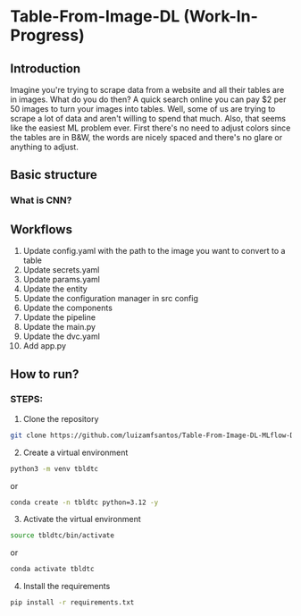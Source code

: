 # Table-From-Image-DL (Work-In-Progress)

## Introduction
Imagine you're trying to scrape data from a website and all their tables are in images. What do you do then? A quick search online you can pay $2 per 50 images to turn your images into tables. Well, some of us are trying to scrape a lot of data and aren't willing to spend that much. Also, that seems like the easiest ML problem ever. First there's no need to adjust colors since the tables are in B&W, the words are nicely spaced and there's no glare or anything to adjust. 


## Basic structure

### What is CNN?



## Workflows

1. Update config.yaml with the path to the image you want to convert to a table
2. Update secrets.yaml 
3. Update params.yaml
4. Update the entity
5. Update the configuration manager in src config
6. Update the components
7. Update the pipeline
8. Update the main.py
9. Update the dvc.yaml
10. Add app.py

## How to run?

### STEPS:

1. Clone the repository

```bash
git clone https://github.com/luizamfsantos/Table-From-Image-DL-MLflow-DVC
```

2. Create a virtual environment

```bash
python3 -m venv tbldtc
```
or 
```bash
conda create -n tbldtc python=3.12 -y
```

3. Activate the virtual environment

```bash
source tbldtc/bin/activate
```
or 
```bash
conda activate tbldtc
```

4. Install the requirements

```bash
pip install -r requirements.txt
```